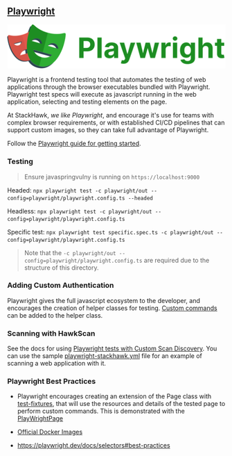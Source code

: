 ## [Playwright](https://www.playwright.dev/)

![Playwright](../images/playwright-banner.png)

Playwright is a frontend testing tool that automates the testing of web applications through the browser executables bundled with Playwright. Playwright test specs will execute as javascript running in the web application, selecting and testing elements on the page.

At StackHawk, _we like Playwright_, and encourage it's use for teams with complex browser requirements, or with established CI/CD pipelines that can support custom images, so they can take full advantage of Playwright.

Follow the [Playwright guide for getting started](https://playwright.dev/docs/intro).

### Testing

> Ensure javaspringvulny is running on `https://localhost:9000`

Headed: `npx playwright test -c playwright/out --config=playwright/playwright.config.ts --headed`

Headless: `npx playwright test -c playwright/out --config=playwright/playwright.config.ts`

Specific test: `npx playwright test specific.spec.ts -c playwright/out --config=playwright/playwright.config.ts`

> Note that the `-c playwright/out --config=playwright/playwright.config.ts` are required due to the structure of this directory.
 
### Adding Custom Authentication

Playwright gives the full javascript ecosystem to the developer, and encourages the creation of helper classes for testing.  [Custom commands](https://github.com/stackhawk/stackhawk-custom-image/blob/main/integrations/playwright/playwrightPage.ts) can be added to the helper class.

### Scanning with HawkScan

See the docs for using [Playwright tests with Custom Scan Discovery](https://docs.stackhawk.com/hawkscan/scan-discovery/custom.html). You can use the sample [playwright-stackhawk.yml](https://github.com/stackhawk/stackhawk-custom-image/blob/main/integrations/playwright/playwright-stackhawk.yml) file for an example of scanning a web application with it.

### Playwright Best Practices

* Playwright encourages creating an extension of the Page class with [test-fixtures](https://playwright.dev/docs/test-fixtures), that will use the resources and details of the tested page to perform custom commands. This is demonstrated with the [PlayWrightPage](https://github.com/stackhawk/stackhawk-custom-image/blob/main/integrations/playwright/playwrightPage.ts)

* [Official Docker Images](https://playwright.dev/docs/docker)

* https://playwright.dev/docs/selectors#best-practices